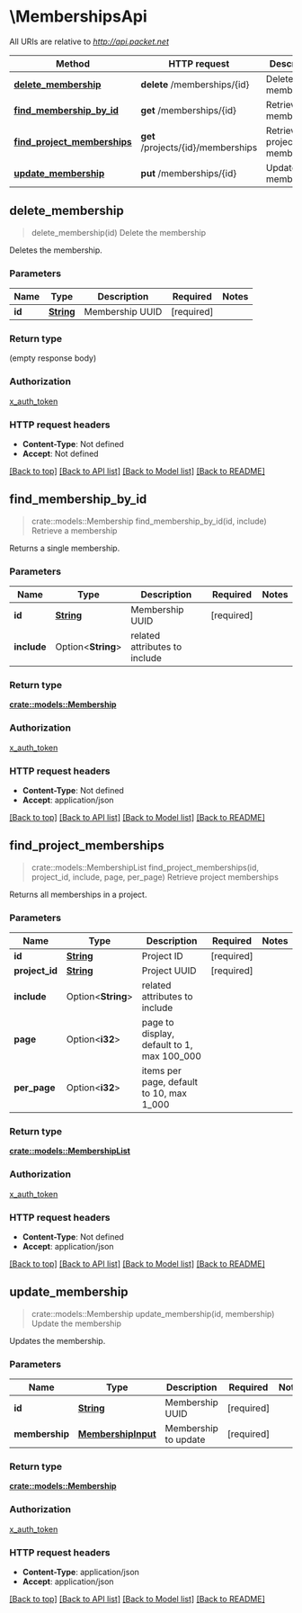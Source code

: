 # \MembershipsApi

All URIs are relative to *http://api.packet.net*

Method | HTTP request | Description
------------- | ------------- | -------------
[**delete_membership**](MembershipsApi.md#delete_membership) | **delete** /memberships/{id} | Delete the membership
[**find_membership_by_id**](MembershipsApi.md#find_membership_by_id) | **get** /memberships/{id} | Retrieve a membership
[**find_project_memberships**](MembershipsApi.md#find_project_memberships) | **get** /projects/{id}/memberships | Retrieve project memberships
[**update_membership**](MembershipsApi.md#update_membership) | **put** /memberships/{id} | Update the membership



## delete_membership

> delete_membership(id)
Delete the membership

Deletes the membership.

### Parameters


Name | Type | Description  | Required | Notes
------------- | ------------- | ------------- | ------------- | -------------
**id** | [**String**](.md) | Membership UUID | [required] |

### Return type

 (empty response body)

### Authorization

[x_auth_token](../README.md#x_auth_token)

### HTTP request headers

- **Content-Type**: Not defined
- **Accept**: Not defined

[[Back to top]](#) [[Back to API list]](../README.md#documentation-for-api-endpoints) [[Back to Model list]](../README.md#documentation-for-models) [[Back to README]](../README.md)


## find_membership_by_id

> crate::models::Membership find_membership_by_id(id, include)
Retrieve a membership

Returns a single membership.

### Parameters


Name | Type | Description  | Required | Notes
------------- | ------------- | ------------- | ------------- | -------------
**id** | [**String**](.md) | Membership UUID | [required] |
**include** | Option<**String**> | related attributes to include |  |

### Return type

[**crate::models::Membership**](Membership.md)

### Authorization

[x_auth_token](../README.md#x_auth_token)

### HTTP request headers

- **Content-Type**: Not defined
- **Accept**: application/json

[[Back to top]](#) [[Back to API list]](../README.md#documentation-for-api-endpoints) [[Back to Model list]](../README.md#documentation-for-models) [[Back to README]](../README.md)


## find_project_memberships

> crate::models::MembershipList find_project_memberships(id, project_id, include, page, per_page)
Retrieve project memberships

Returns all memberships in a project.

### Parameters


Name | Type | Description  | Required | Notes
------------- | ------------- | ------------- | ------------- | -------------
**id** | [**String**](.md) | Project ID | [required] |
**project_id** | [**String**](.md) | Project UUID | [required] |
**include** | Option<**String**> | related attributes to include |  |
**page** | Option<**i32**> | page to display, default to 1, max 100_000 |  |
**per_page** | Option<**i32**> | items per page, default to 10, max 1_000 |  |

### Return type

[**crate::models::MembershipList**](MembershipList.md)

### Authorization

[x_auth_token](../README.md#x_auth_token)

### HTTP request headers

- **Content-Type**: Not defined
- **Accept**: application/json

[[Back to top]](#) [[Back to API list]](../README.md#documentation-for-api-endpoints) [[Back to Model list]](../README.md#documentation-for-models) [[Back to README]](../README.md)


## update_membership

> crate::models::Membership update_membership(id, membership)
Update the membership

Updates the membership.

### Parameters


Name | Type | Description  | Required | Notes
------------- | ------------- | ------------- | ------------- | -------------
**id** | [**String**](.md) | Membership UUID | [required] |
**membership** | [**MembershipInput**](MembershipInput.md) | Membership to update | [required] |

### Return type

[**crate::models::Membership**](Membership.md)

### Authorization

[x_auth_token](../README.md#x_auth_token)

### HTTP request headers

- **Content-Type**: application/json
- **Accept**: application/json

[[Back to top]](#) [[Back to API list]](../README.md#documentation-for-api-endpoints) [[Back to Model list]](../README.md#documentation-for-models) [[Back to README]](../README.md)


